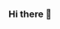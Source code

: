 ### Hi there 👋

<!--
**MaitySubhajit/MaitySubhajit** is a ✨ _special_ ✨ repository because its `README.md` (this file) appears on your GitHub profile.

Here are some ideas to get you started:

- 🔭 I’m currently working on FG-SBIR, Image Forgery
- 🌱 I’m currently learning Meta Learning, Generative Models
- 👯 I’m looking to collaborate on any Computer Vision project
- 🤔 I’m looking for help with understanding Transformers
- 💬 Ask me about Computer Vision, Deep Learning
- 📫 How to reach me: [Email](mailto:smaity.jgec18@gmail.com) [LinkedIn](https://www.linkedin.com/in/subhajit1996maity/)
- 😄 Pronouns: He/Him
- ⚡ Fun fact: Every fact is fun when it's related to learning!
-->
